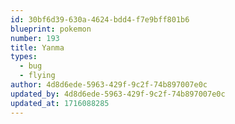 ```yaml
---
id: 30bf6d39-630a-4624-bdd4-f7e9bff801b6
blueprint: pokemon
number: 193
title: Yanma
types:
  - bug
  - flying
author: 4d8d6ede-5963-429f-9c2f-74b897007e0c
updated_by: 4d8d6ede-5963-429f-9c2f-74b897007e0c
updated_at: 1716088285
---
```

